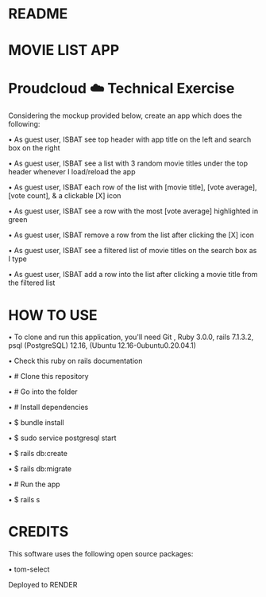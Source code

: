 # README

# MOVIE LIST APP

# Proudcloud ☁️ Technical Exercise

Considering the mockup provided below, create an app which does the following:

•	As guest user, ISBAT see top header with app title on the left and search box on the right

•	As guest user, ISBAT see a list with 3 random movie titles under the top header whenever I load/reload the app

•	As guest user, ISBAT each row of the list with [movie title], [vote average], [vote count], & a clickable [X] icon

•	As guest user, ISBAT see a row with the most [vote average] highlighted in green

•	As guest user, ISBAT remove a row from the list after clicking the [X] icon

•	As guest user, ISBAT see a filtered list of movie titles on the search box as I type

•	As guest user, ISBAT add a row into the list after clicking a movie title from the filtered list


# HOW TO USE

•	To clone and run this application, you'll need Git , Ruby 3.0.0, rails 7.1.3.2, psql (PostgreSQL) 12.16, (Ubuntu 12.16-0ubuntu0.20.04.1)

•	Check this ruby on rails documentation

•	# Clone this repository

•	# Go into the folder

•	# Install dependencies

•	$ bundle install

•	$ sudo service postgresql start

•	$ rails db:create

•	$ rails db:migrate

•	# Run the app

•	$ rails s


# CREDITS

This software uses the following open source packages:

•	tom-select


Deployed to RENDER 

